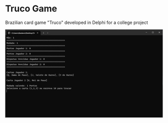 # Truco Game
Brazilian card game "Truco" developed in Delphi for a college project

![Alt text](https://github.com/barrosgusta/delphi-truco/blob/main/screenshots/main.png)
